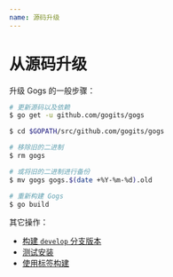 ```yaml
---
name: 源码升级
---
```


# 从源码升级

升级 Gogs 的一般步骤：

```bash
# 更新源码以及依赖
$ go get -u github.com/gogits/gogs

$ cd $GOPATH/src/github.com/gogits/gogs

# 移除旧的二进制
$ rm gogs

# 或将旧的二进制进行备份
$ mv gogs gogs.$(date +%Y-%m-%d).old

# 重新构建 Gogs
$ go build
```

其它操作：

- [构建 `develop` 分支版本](/docs/installation/install_from_source#%E6%9E%84%E5%BB%BA-develop-%E5%88%86%E6%94%AF%E7%89%88%E6%9C%AC)
- [测试安装](/docs/installation/install_from_source#%E6%B5%8B%E8%AF%95%E5%AE%89%E8%A3%85)
- [使用标签构建](/docs/installation/install_from_source#%E4%BD%BF%E7%94%A8%E6%A0%87%E7%AD%BE%E6%9E%84%E5%BB%BA)

